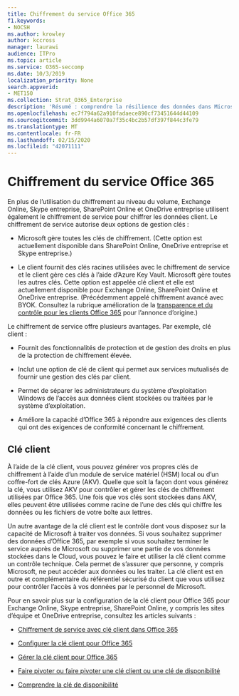 ```yaml
---
title: Chiffrement du service Office 365
f1.keywords:
- NOCSH
ms.author: krowley
author: kccross
manager: laurawi
audience: ITPro
ms.topic: article
ms.service: O365-seccomp
ms.date: 10/3/2019
localization_priority: None
search.appverid:
- MET150
ms.collection: Strat_O365_Enterprise
description: 'Résumé : comprendre la résilience des données dans Microsoft Office 365.'
ms.openlocfilehash: ec7f794a62a910fadaece890cf73451644d44109
ms.sourcegitcommit: 3dd9944a6070a7f35c4bc2b57df397f844c3fe79
ms.translationtype: MT
ms.contentlocale: fr-FR
ms.lasthandoff: 02/15/2020
ms.locfileid: "42071111"
---
```

# <a name="office-365-service-encryption"></a>Chiffrement du service Office 365

En plus de l’utilisation du chiffrement au niveau du volume, Exchange Online, Skype entreprise, SharePoint Online et OneDrive entreprise utilisent également le chiffrement de service pour chiffrer les données client. Le chiffrement de service autorise deux options de gestion clés :

- Microsoft gère toutes les clés de chiffrement. (Cette option est actuellement disponible dans SharePoint Online, OneDrive entreprise et Skype entreprise.)

- Le client fournit des clés racines utilisées avec le chiffrement de service et le client gère ces clés à l’aide d’Azure Key Vault. Microsoft gère toutes les autres clés. Cette option est appelée clé client et elle est actuellement disponible pour Exchange Online, SharePoint Online et OneDrive entreprise. (Précédemment appelé chiffrement avancé avec BYOK. Consultez la rubrique amélioration de la [transparence et du contrôle pour les clients Office 365](https://blogs.office.com/2015/04/21/enhancing-transparency-and-control-for-office-365-customers/) pour l’annonce d’origine.)

Le chiffrement de service offre plusieurs avantages. Par exemple, clé client :

- Fournit des fonctionnalités de protection et de gestion des droits en plus de la protection de chiffrement élevée.

- Inclut une option de clé de client qui permet aux services mutualisés de fournir une gestion des clés par client.

- Permet de séparer les administrateurs du système d’exploitation Windows de l’accès aux données client stockées ou traitées par le système d’exploitation.

- Améliore la capacité d’Office 365 à répondre aux exigences des clients qui ont des exigences de conformité concernant le chiffrement.

## <a name="customer-key"></a>Clé client

À l’aide de la clé client, vous pouvez générer vos propres clés de chiffrement à l’aide d’un module de service matériel (HSM) local ou d’un coffre-fort de clés Azure (AKV). Quelle que soit la façon dont vous générez la clé, vous utilisez AKV pour contrôler et gérer les clés de chiffrement utilisées par Office 365. Une fois que vos clés sont stockées dans AKV, elles peuvent être utilisées comme racine de l’une des clés qui chiffre les données ou les fichiers de votre boîte aux lettres.

Un autre avantage de la clé client est le contrôle dont vous disposez sur la capacité de Microsoft à traiter vos données. Si vous souhaitez supprimer des données d’Office 365, par exemple si vous souhaitez terminer le service auprès de Microsoft ou supprimer une partie de vos données stockées dans le Cloud, vous pouvez le faire et utiliser la clé client comme un contrôle technique. Cela permet de s’assurer que personne, y compris Microsoft, ne peut accéder aux données ou les traiter. La clé client est en outre et complémentaire du référentiel sécurisé du client que vous utilisez pour contrôler l’accès à vos données par le personnel de Microsoft.

Pour en savoir plus sur la configuration de la clé client pour Office 365 pour Exchange Online, Skype entreprise, SharePoint Online, y compris les sites d’équipe et OneDrive entreprise, consultez les articles suivants :

- [Chiffrement de service avec clé client dans Office 365](customer-key-overview.md)

- [Configurer la clé client pour Office 365](customer-key-set-up.md)

- [Gérer la clé client pour Office 365](customer-key-manage.md)

- [Faire pivoter ou faire pivoter une clé client ou une clé de disponibilité](customer-key-availability-key-roll.md)

- [Comprendre la clé de disponibilité](customer-key-availability-key-understand.md)
 
